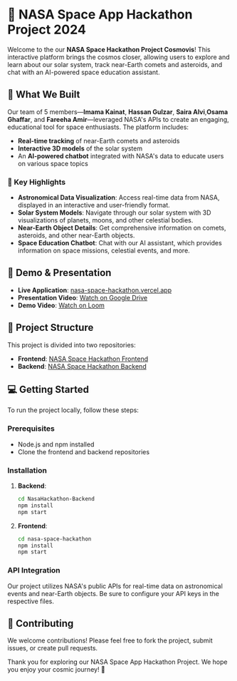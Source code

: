 # 🌌 NASA Space App Hackathon Project 2024

Welcome to the our **NASA Space Hackathon Project Cosmovis**!  This interactive platform brings the cosmos closer, allowing users to explore and learn about our solar system, track near-Earth comets and asteroids, and chat with an AI-powered space education assistant. 

## 🚀 What We Built
Our team of 5 members—**Imama Kainat**, **Hassan Gulzar**, **Saira Alvi**,**Osama Ghaffar**, and **Fareeha Amir**—leveraged NASA's APIs to create an engaging, educational tool for space enthusiasts. The platform includes:

- **Real-time tracking** of near-Earth comets and asteroids
- **Interactive 3D models** of the solar system
- An **AI-powered chatbot** integrated with NASA's data to educate users on various space topics

### 🔑 Key Highlights
- **Astronomical Data Visualization**: Access real-time data from NASA, displayed in an interactive and user-friendly format.
- **Solar System Models**: Navigate through our solar system with 3D visualizations of planets, moons, and other celestial bodies.
- **Near-Earth Object Details**: Get comprehensive information on comets, asteroids, and other near-Earth objects.
- **Space Education Chatbot**: Chat with our AI assistant, which provides information on space missions, celestial events, and more.

## 🎥 Demo & Presentation
- **Live Application**: [nasa-space-hackathon.vercel.app](https://nasa-space-hackathon.vercel.app/)
- **Presentation Video**: [Watch on Google Drive](https://drive.google.com/file/d/1yad8m6zUmmp95CwYYOTiwJzH2JOLfnrZ/view?usp=drive_link)
- **Demo Video**: [Watch on Loom](https://www.loom.com/share/f3a1b029573e421b810d93c1b463414a?sid=6d7eb97f-8804-4894-8e0f-0dc524e6a302)

## 📂 Project Structure
This project is divided into two repositories:
- **Frontend**: [NASA Space Hackathon Frontend](https://github.com/hassangulzar1/nasa-space-hackathon)
- **Backend**: [NASA Space Hackathon Backend](https://github.com/hassangulzar1/NasaHackathon-Backend)

## 💻 Getting Started
To run the project locally, follow these steps:

### Prerequisites
- Node.js and npm installed
- Clone the frontend and backend repositories

### Installation
1. **Backend**:
   ```bash
   cd NasaHackathon-Backend
   npm install
   npm start
   ```
   
2. **Frontend**:
   ```bash
   cd nasa-space-hackathon
   npm install
   npm start
   ```

### API Integration
Our project utilizes NASA's public APIs for real-time data on astronomical events and near-Earth objects. Be sure to configure your API keys in the respective files.

## 🌠 Contributing
We welcome contributions! Please feel free to fork the project, submit issues, or create pull requests.



Thank you for exploring our NASA Space App Hackathon Project. We hope you enjoy your cosmic journey! 🌌
